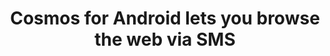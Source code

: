 ---
categories: all_articles articles
provider_display: www.engadget.com
provider_name: www.engadget.com
favicon_url: http://www.blogsmithmedia.com/www.engadget.com/media/favicon-160x160.png
title: Cosmos for Android lets you browse the web via SMS
published: 2014-09-17
source: http://www.engadget.com/2014/09/16/cosmos-android-text-message-browsing/
thumbnail: http://o.aolcdn.com/dims-shared/dims3/GLOB/crop/2337x1564+0+88/resize/630x422!/format/jpg/quality/85/http://hss-prod.hss.aol.com/hss/storage/adam/348e7e5e0938bca57381e6db5484a90/121464499.jpeg
---